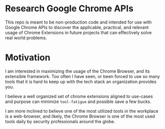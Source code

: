 # Research Google Chrome APIs

This repo is meant to be non-production code and intended for use
with Google Chrome APIs to discover the applicable, practical, and
relevant usage of Chrome Extensions in future projects that can
effectively solve real world problems.

# Motivation

I am interested in maximizing the usage of the Chrome Browser,
and its extensible framework.  Too often I have seen, or been
forced to use so many tools that it is hard to keep up with the
tech stack an organization provides you.

I believe a well organized set of chrome extensions aligned to use-cases
and purpose can minimize `tool-fatigue` and possible save a few bucks.

I am more inclined to believe one of the most utilized tools in
the workplace is a web-browser, and likely, the Chrome Browser is
one of the most used tools daily by security professionals around the globe.